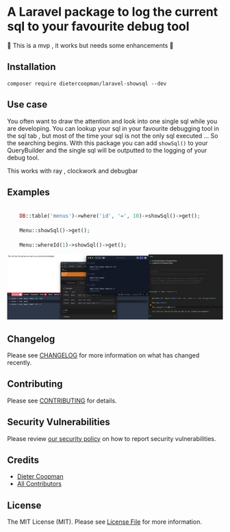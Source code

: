# A Laravel package to log the current sql to your favourite debug tool

🚧 This is a mvp , it works but needs some enhancements 🚧

## Installation 

```shell
composer require dietercoopman/laravel-showsql --dev
```

## Use case

You often want to draw the attention and look into one single sql while you are developing.  You can lookup your sql in your favourite debugging tool in the sql tab , but most of the time your sql is not the only sql executed ... So the searching begins.  With this package you can add `showSql()` to your QueryBuilder and the single sql will be outputted to the logging of your debug tool.

This works with ray , clockwork and debugbar 

## Examples 

```php 

    DB::table('menus')->where('id', '=', 10)->showSql()->get();

    Menu::showSql()->get();

    Menu::whereId(1)->showSql()->get();
```

![showsql example](example.png)

## Changelog

Please see [CHANGELOG](CHANGELOG.md) for more information on what has changed recently.

## Contributing

Please see [CONTRIBUTING](.github/CONTRIBUTING.md) for details.

## Security Vulnerabilities

Please review [our security policy](../../security/policy) on how to report security vulnerabilities.

## Credits

- [Dieter Coopman](https://github.com/dietercoopman)
- [All Contributors](../../contributors)

## License

The MIT License (MIT). Please see [License File](LICENSE.md) for more information.
